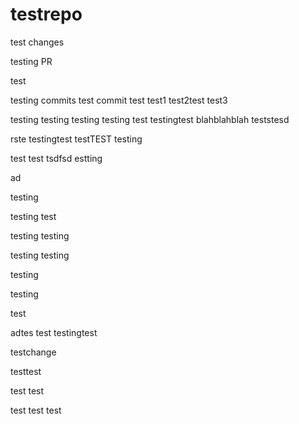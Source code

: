 # testrepo

test changes

testing PR

test



testing commits
test commit
test
test1
test2test
test3

testing
testing
testing
testing
test
testingtest
blahblahblah
teststesd

rste
testingtest
testTEST
testing


test
test
tsdfsd
estting

ad

testing

testing
test

testing
testing

testing
testing

testing

testing


test

adtes
test
testingtest

testchange

testtest

test
test

test
test
test

